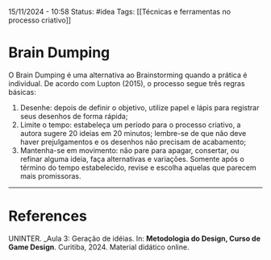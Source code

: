 15/11/2024 - 10:58
Status: #idea
Tags: [[Técnicas e ferramentas no processo criativo]]

# Brain Dumping

O Brain Dumping é uma alternativa ao Brainstorming quando a prática é individual. De acordo com Lupton (2015), o processo segue três regras básicas:
1. Desenhe: depois de definir o objetivo, utilize papel e lápis para registrar seus desenhos de forma rápida; 
2. Limite o tempo: estabeleça um período para o processo criativo, a autora sugere 20 ideias em 20 minutos; lembre-se de que não deve haver prejulgamentos e os desenhos não precisam de acabamento; 
3. Mantenha-se em movimento: não pare para apagar, consertar, ou refinar alguma ideia, faça alternativas e variações. Somente após o término do tempo estabelecido, revise e escolha aquelas que parecem mais promissoras.


---

# References

UNINTER.  _Aula 3: Geração de idéias. In: **Metodologia do Design, Curso de Game Design**. Curitiba, 2024. Material didático online.